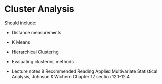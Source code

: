 # Cluster Analysis


Should include:

- Distance measurements
- K Means
- Hierarchical Clustering 
- Evaluating clustering methods

- Lecture notes 8
Recommended Reading
Applied Multivariate Statistical Analysis, Johnson & Wichern
Chapter 12 section 12.1-12.4